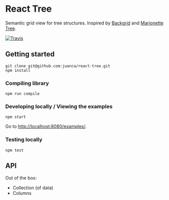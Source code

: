 # React Tree

Semantic grid view for tree structures.
Inspired by [Backgrid](https://github.com/wyuenho/backgrid)
and [Marionette Tree](https://github.com/juanca/marionette-tree).

[![Travis](https://img.shields.io/travis/juanca/react-tree.svg)](travis-ci.org/juanca/react-tree)

## Getting started

    git clone git@github.com:juanca/react-tree.git
    npm install

### Compiling library

    npm run compile

### Developing locally / Viewing the examples

    npm start

Go to [http://localhost:8080/examples/](http://localhost:8080/examples/).

### Testing locally

    npm test

## API

Out of the box:

- Collection (of data)
- Columns
